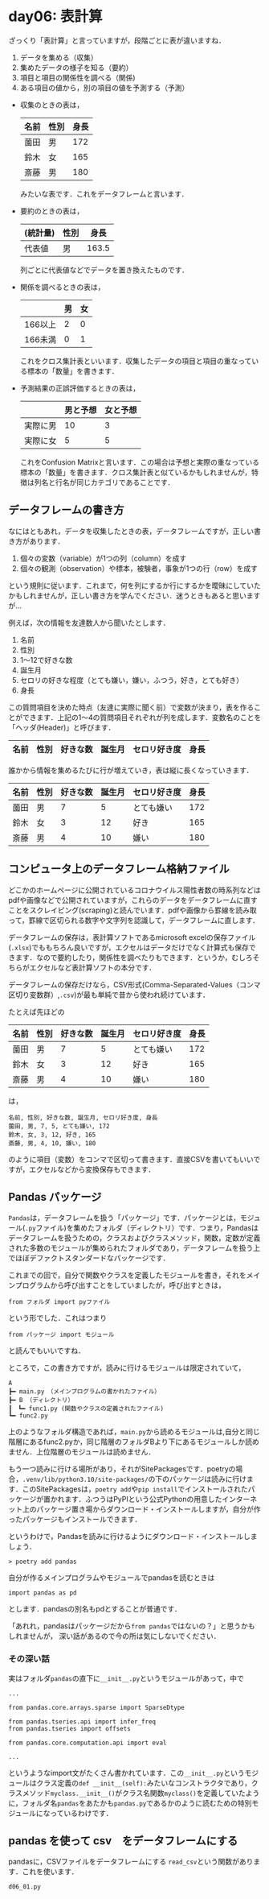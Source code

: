 # day06: 表計算

ざっくり「表計算」と言っていますが，段階ごとに表が違いますね．

1. データを集める（収集）
2. 集めたデータの様子を知る（要約）
3. 項目と項目の関係性を調べる（関係)
4. ある項目の値から，別の項目の値を予測する（予測）

- 収集のときの表は，

    |名前|性別|身長|
    |---|---|---|
    |薗田|男|172|
    |鈴木|女|165|
    |斎藤|男|180|

    みたいな表です．これをデータフレームと言います．

- 要約のときの表は，

    |(統計量)|性別|身長|
    |---|---|---|
    |代表値|男|163.5|

    列ごとに代表値などでデータを置き換えたものです．

- 関係を調べるときの表は，

    ||男|女|
    |---|---|---|
    |166以上|2|0|
    |166未満|0|1|

    これをクロス集計表といいます．収集したデータの項目と項目の重なっている標本の「数量」を書きます．

- 予測結果の正誤評価するときの表は，

    ||男と予想|女と予想|
    |---|---|---|
    |実際に男| 10 | 3 |
    |実際に女| 5 | 5 |

    これをConfusion Matrixと言います．この場合は予想と実際の重なっている標本の「数量」を書きます．クロス集計表と似ているかもしれませんが，特徴は列名と行名が同じカテゴリであることです．

## データフレームの書き方

なにはともあれ，データを収集したときの表，データフレームですが，正しい書き方があります．

1. 個々の変数（variable）が1つの列（column）を成す
2. 個々の観測（observation）や標本，被験者，事象が1つの行（row）を成す

という規則に従います．これまで，何を列にするか行にするかを曖昧にしていたかもしれませんが，正しい書き方を学んでください．迷うときもあると思いますが...

例えば，次の情報を友達数人から聞いたとします．

1. 名前
2. 性別
3. 1〜12で好きな数
4. 誕生月
5. セロリの好きな程度（とても嫌い，嫌い，ふつう，好き，とても好き）
6. 身長

この質問項目を決めた時点（友達に実際に聞く前）で変数が決まり，表を作ることができます．上記の1〜4の質問項目それぞれが列を成します．変数名のことを「ヘッダ(Header)」と呼びます．

|名前|性別|好きな数|誕生月|セロリ好き度|身長|
|---|---|---|---|---|---|

誰かから情報を集めるたびに行が増えていき，表は縦に長くなっていきます．

|名前|性別|好きな数|誕生月|セロリ好き度|身長|
|---|---|---|---|---|---|
|薗田|男|7|5|とても嫌い|172|
|鈴木|女|3|12|好き|165|
|斎藤|男|4|10|嫌い|180|

## コンピュータ上のデータフレーム格納ファイル

どこかのホームページに公開されているコロナウイルス陽性者数の時系列などはpdfや画像などで公開されていますが，これらのデータをデータフレームに直すことをスクレイピング(scraping)と読んでいます．pdfや画像から罫線を読み取って，罫線で区切られる数字や文字列を認識して，データフレームに直します．

データフレームの保存は，表計算ソフトであるmicrosoft excelの保存ファイル(`.xlsx`)でももちろん良いですが，エクセルはデータだけでなく計算式も保存できます．なので要約したり，関係性を調べたりもできます．というか，むしろそちらがエクセルなど表計算ソフトの本分です．

データフレームの保存だけなら，CSV形式(Comma-Separated-Values（コンマ区切り変数群）,`.csv`)が最も単純で昔から使われ続けています．

たとえば先ほどの

|名前|性別|好きな数|誕生月|セロリ好き度|身長|
|---|---|---|---|---|---|
|薗田|男|7|5|とても嫌い|172|
|鈴木|女|3|12|好き|165|
|斎藤|男|4|10|嫌い|180|

は，

```{mydata1.csv}
名前, 性別, 好きな数, 誕生月, セロリ好き度, 身長
薗田, 男, 7, 5, とても嫌い, 172
鈴木, 女, 3, 12, 好き, 165
斎藤, 男, 4, 10, 嫌い, 180
```

のように項目（変数）をコンマで区切って書きます．直接CSVを書いてもいいですが，エクセルなどから変換保存もできます．

## Pandas パッケージ

`Pandas`は，データフレームを扱う「パッケージ」です．パッケージとは，モジュール(`.py`ファイル)を集めたフォルダ（ディレクトリ）です．つまり，Pandasはデータフレームを扱うための，クラスおよびクラスメソッド，関数，定数が定義された多数のモジュールが集められたフォルダであり，データフレームを扱う上でほぼデファクトスタンダードなパッケージです．

これまでの回で，自分で関数やクラスを定義したモジュールを書き，それをメインプログラムから呼び出すことをしていましたが，呼び出すときは，

```{.py}
from フォルダ import pyファイル
```

という形でした．これはつまり

```{.py}
from パッケージ import モジュール
```

と読んでもいいですね．

ところで，この書き方ですが，読みに行けるモジュールは限定されていて，

```{.txt}
A
┣━ main.py　（メインプログラムの書かれたファイル）
┣━ B （ディレクトリ）
┃　┗━ func1.py (関数やクラスの定義されたファイル)
┗━ func2.py
```

上のようなフォルダ構造であれば，`main.py`から読めるモジュールは,自分と同じ階層にあるfunc2.pyか，同じ階層のフォルダBより下にあるモジュールしか読めません．上位階層のモジュールは読めません．

もう一つ読みに行ける場所があり，それがSitePackagesです．poetryの場合，`.venv/lib/python3.10/site-packages/`の下のパッケージは読みに行けます．このSitePackagesは，`poetry add`や`pip install`でインストールされたパッケージが置かれます．ふつうはPyPIという公式Pythonの用意したインターネット上のパッケージ置き場からダウンロード・インストールしますが，自分が作ったパッケージもインストールできます．

というわけで，Pandasを読みに行けるようにダウンロード・インストールしましょう．

```{.sh}
> poetry add pandas
```

自分が作るメインプログラムやモジュールでpandasを読むときは

```{.py}
import pandas as pd
```

とします．pandasの別名もpdとすることが普通です．

「あれれ，pandasはパッケージだから`from pandas`ではないの？」と思うかもしれませんが，
深い話があるので今の所は気にしないでください．

### その深い話

実はフォルダ`pandas`の直下に`__init__.py`というモジュールがあって，中で

```{.py}
...

from pandas.core.arrays.sparse import SparseDtype

from pandas.tseries.api import infer_freq
from pandas.tseries import offsets

from pandas.core.computation.api import eval

...
```
というようなimport文がたくさん書かれています．この`__init__.py`というモジュールはクラス定義の`def __init__(self):`みたいなコンストラクタであり，クラスメソッド`myclass.__init__()`がクラス名関数`myclass()`を定義していたように，フォルダ名`pandas`をあたかも`pandas.py`であるかのように読むための特別モジュールになっているわけです．

## pandas を使って csv　をデータフレームにする

pandasに，CSVファイルをデータフレームにする `read_csv`という関数があります．これを使います．

`d06_01.py`














